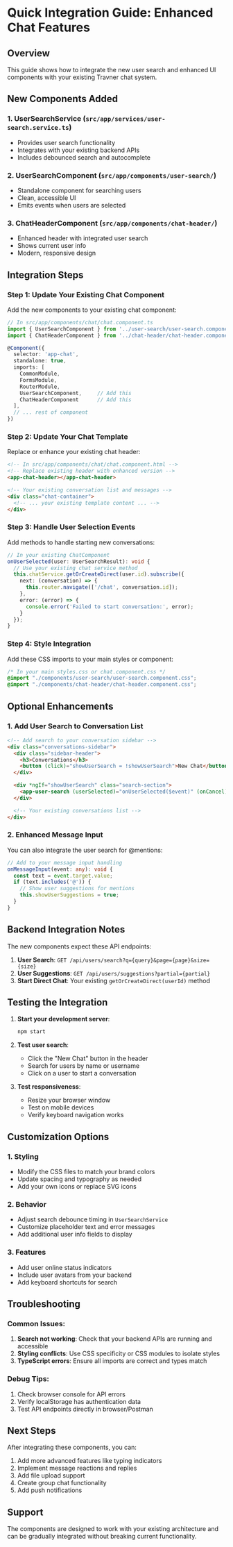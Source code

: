 # Quick Integration Guide: Enhanced Chat Features

## Overview

This guide shows how to integrate the new user search and enhanced UI components with your existing Travner chat system.

## New Components Added

### 1. UserSearchService (`src/app/services/user-search.service.ts`)

- Provides user search functionality
- Integrates with your existing backend APIs
- Includes debounced search and autocomplete

### 2. UserSearchComponent (`src/app/components/user-search/`)

- Standalone component for searching users
- Clean, accessible UI
- Emits events when users are selected

### 3. ChatHeaderComponent (`src/app/components/chat-header/`)

- Enhanced header with integrated user search
- Shows current user info
- Modern, responsive design

## Integration Steps

### Step 1: Update Your Existing Chat Component

Add the new components to your existing chat component:

```typescript
// In src/app/components/chat/chat.component.ts
import { UserSearchComponent } from '../user-search/user-search.component';
import { ChatHeaderComponent } from '../chat-header/chat-header.component';

@Component({
  selector: 'app-chat',
  standalone: true,
  imports: [
    CommonModule,
    FormsModule,
    RouterModule,
    UserSearchComponent,     // Add this
    ChatHeaderComponent      // Add this
  ],
  // ... rest of component
})
```

### Step 2: Update Your Chat Template

Replace or enhance your existing chat header:

```html
<!-- In src/app/components/chat/chat.component.html -->
<!-- Replace existing header with enhanced version -->
<app-chat-header></app-chat-header>

<!-- Your existing conversation list and messages -->
<div class="chat-container">
  <!-- ... your existing template content ... -->
</div>
```

### Step 3: Handle User Selection Events

Add methods to handle starting new conversations:

```typescript
// In your existing ChatComponent
onUserSelected(user: UserSearchResult): void {
  // Use your existing chat service method
  this.chatService.getOrCreateDirect(user.id).subscribe({
    next: (conversation) => {
      this.router.navigate(['/chat', conversation.id]);
    },
    error: (error) => {
      console.error('Failed to start conversation:', error);
    }
  });
}
```

### Step 4: Style Integration

Add these CSS imports to your main styles or component:

```css
/* In your main styles.css or chat.component.css */
@import "./components/user-search/user-search.component.css";
@import "./components/chat-header/chat-header.component.css";
```

## Optional Enhancements

### 1. Add User Search to Conversation List

```html
<!-- Add search to your conversation sidebar -->
<div class="conversations-sidebar">
  <div class="sidebar-header">
    <h3>Conversations</h3>
    <button (click)="showUserSearch = !showUserSearch">New Chat</button>
  </div>

  <div *ngIf="showUserSearch" class="search-section">
    <app-user-search (userSelected)="onUserSelected($event)" (onCancel)="showUserSearch = false"> </app-user-search>
  </div>

  <!-- Your existing conversations list -->
</div>
```

### 2. Enhanced Message Input

You can also integrate the user search for @mentions:

```typescript
// Add to your message input handling
onMessageInput(event: any): void {
  const text = event.target.value;
  if (text.includes('@')) {
    // Show user suggestions for mentions
    this.showUserSuggestions = true;
  }
}
```

## Backend Integration Notes

The new components expect these API endpoints:

1. **User Search**: `GET /api/users/search?q={query}&page={page}&size={size}`
2. **User Suggestions**: `GET /api/users/suggestions?partial={partial}`
3. **Start Direct Chat**: Your existing `getOrCreateDirect(userId)` method

## Testing the Integration

1. **Start your development server**:

   ```bash
   npm start
   ```

2. **Test user search**:

   - Click the "New Chat" button in the header
   - Search for users by name or username
   - Click on a user to start a conversation

3. **Test responsiveness**:
   - Resize your browser window
   - Test on mobile devices
   - Verify keyboard navigation works

## Customization Options

### 1. Styling

- Modify the CSS files to match your brand colors
- Update spacing and typography as needed
- Add your own icons or replace SVG icons

### 2. Behavior

- Adjust search debounce timing in `UserSearchService`
- Customize placeholder text and error messages
- Add additional user info fields to display

### 3. Features

- Add user online status indicators
- Include user avatars from your backend
- Add keyboard shortcuts for search

## Troubleshooting

### Common Issues:

1. **Search not working**: Check that your backend APIs are running and accessible
2. **Styling conflicts**: Use CSS specificity or CSS modules to isolate styles
3. **TypeScript errors**: Ensure all imports are correct and types match

### Debug Tips:

1. Check browser console for API errors
2. Verify localStorage has authentication data
3. Test API endpoints directly in browser/Postman

## Next Steps

After integrating these components, you can:

1. Add more advanced features like typing indicators
2. Implement message reactions and replies
3. Add file upload support
4. Create group chat functionality
5. Add push notifications

## Support

The components are designed to work with your existing architecture and can be gradually integrated without breaking current functionality.
